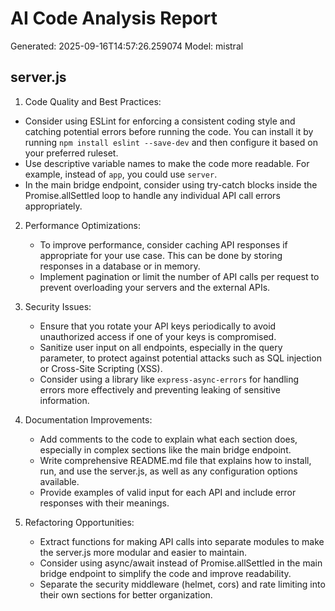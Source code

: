 # AI Code Analysis Report
Generated: 2025-09-16T14:57:26.259074
Model: mistral

## server.js
 1. Code Quality and Best Practices:
   - Consider using ESLint for enforcing a consistent coding style and catching potential errors before running the code. You can install it by running `npm install eslint --save-dev` and then configure it based on your preferred ruleset.
   - Use descriptive variable names to make the code more readable. For example, instead of `app`, you could use `server`.
   - In the main bridge endpoint, consider using try-catch blocks inside the Promise.allSettled loop to handle any individual API call errors appropriately.

2. Performance Optimizations:
   - To improve performance, consider caching API responses if appropriate for your use case. This can be done by storing responses in a database or in memory.
   - Implement pagination or limit the number of API calls per request to prevent overloading your servers and the external APIs.

3. Security Issues:
   - Ensure that you rotate your API keys periodically to avoid unauthorized access if one of your keys is compromised.
   - Sanitize user input on all endpoints, especially in the query parameter, to protect against potential attacks such as SQL injection or Cross-Site Scripting (XSS).
   - Consider using a library like `express-async-errors` for handling errors more effectively and preventing leaking of sensitive information.

4. Documentation Improvements:
   - Add comments to the code to explain what each section does, especially in complex sections like the main bridge endpoint.
   - Write comprehensive README.md file that explains how to install, run, and use the server.js, as well as any configuration options available.
   - Provide examples of valid input for each API and include error responses with their meanings.

5. Refactoring Opportunities:
   - Extract functions for making API calls into separate modules to make the server.js more modular and easier to maintain.
   - Consider using async/await instead of Promise.allSettled in the main bridge endpoint to simplify the code and improve readability.
   - Separate the security middleware (helmet, cors) and rate limiting into their own sections for better organization.

